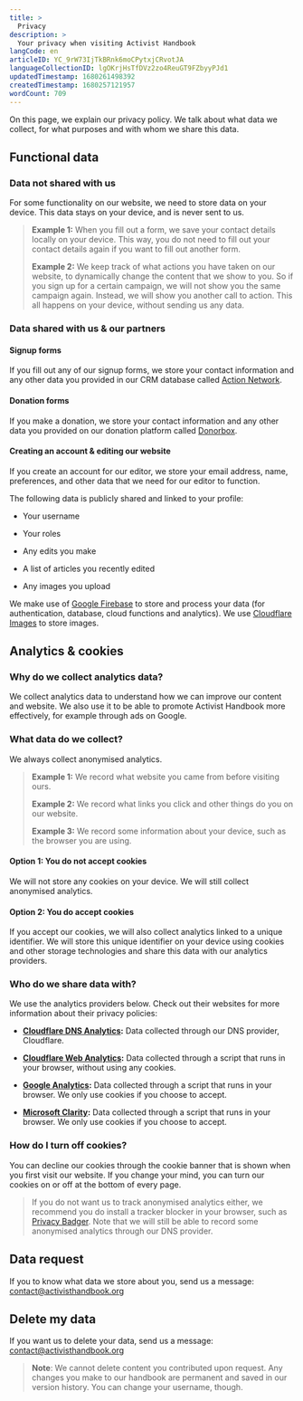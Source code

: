 ```yaml
---
title: >
  Privacy
description: >
  Your privacy when visiting Activist Handbook
langCode: en
articleID: YC_9rW73IjTkBRnk6moCPytxjCRvotJA
languageCollectionID: lgOKrjHsTfDVz2zo4ReuGT9FZbyyPJd1
updatedTimestamp: 1680261498392
createdTimestamp: 1680257121957
wordCount: 709
---
```


On this page, we explain our privacy policy. We talk about what data we collect, for what purposes and with whom we share this data.

## Functional data

### Data not shared with us

For some functionality on our website, we need to store data on your device. This data stays on your device, and is never sent to us.

> **Example 1:** When you fill out a form, we save your contact details locally on your device. This way, you do not need to fill out your contact details again if you want to fill out another form.
> 
> **Example 2:** We keep track of what actions you have taken on our website, to dynamically change the content that we show to you. So if you sign up for a certain campaign, we will not show you the same campaign again. Instead, we will show you another call to action. This all happens on your device, without sending us any data.

### Data shared with us & our partners

#### **Signup forms**

If you fill out any of our signup forms, we store your contact information and any other data you provided in our CRM database called [Action Network](https://help.actionnetwork.org/hc/en-us/articles/360000565103-Action-Network-and-GDPR-CCPA-Compliance?utm_source=activisthandbook.org).

#### **Donation forms**

If you make a donation, we store your contact information and any other data you provided on our donation platform called [Donorbox](https://donorbox.org/privacy?utm_source=activisthandbook.org).

#### **Creating an account &** editing our website

If you create an account for our editor, we store your email address, name, preferences, and other data that we need for our editor to function.

The following data is publicly shared and linked to your profile:

-   Your username
    
-   Your roles
    
-   Any edits you make
    
-   A list of articles you recently edited
    
-   Any images you upload
    

We make use of [Google Firebase](https://firebase.google.com/support/privacy?utm_source=activisthandbook.org) to store and process your data (for authentication, database, cloud functions and analytics). We use [Cloudflare Images](https://www.cloudflare.com/en-gb/privacypolicy/?utm_source=activisthandbook.org) to store images.

## Analytics & cookies

### Why do we collect analytics data?

We collect analytics data to understand how we can improve our content and website. We also use it to be able to promote Activist Handbook more effectively, for example through ads on Google.

### What data do we collect?

We always collect anonymised analytics.

> **Example 1:** We record what website you came from before visiting ours.
> 
> **Example 2:** We record what links you click and other things do you on our website.
> 
> **Example 3:** We record some information about your device, such as the browser you are using.

#### **Option 1: You do not accept cookies**

We will not store any cookies on your device. We will still collect anonymised analytics.

#### **Option 2: You do accept cookies**

If you accept our cookies, we will also collect analytics linked to a unique identifier. We will store this unique identifier on your device using cookies and other storage technologies and share this data with our analytics providers.

### Who do we share data with?

We use the analytics providers below. Check out their websites for more information about their privacy policies:

-   [**Cloudflare DNS Analytics**](https://www.cloudflare.com/en-gb/privacypolicy/?utm_source=activisthandbook.org)**:** Data collected through our DNS provider, Cloudflare.
    
-   [**Cloudflare Web Analytics**](https://www.cloudflare.com/en-gb/privacypolicy/?utm_source=activisthandbook.org)**:** Data collected through a script that runs in your browser, without using any cookies.
    
-   [**Google Analytics**](https://policies.google.com/privacy?utm_source=activisthandbook.org)**:** Data collected through a script that runs in your browser. We only use cookies if you choose to accept.
    
-   [**Microsoft Clarity**](https://privacy.microsoft.com/privacystatement?utm_source=activisthandbook.org)**:** Data collected through a script that runs in your browser. We only use cookies if you choose to accept.
    

### How do I turn off cookies?

You can decline our cookies through the cookie banner that is shown when you first visit our website. If you change your mind, you can turn our cookies on or off at the bottom of every page.

> If you do not want us to track anonymised analytics either, we recommend you do install a tracker blocker in your browser, such as [Privacy Badger](https://privacybadger.org/?utm_source=activisthandbook.org). Note that we will still be able to record some anonymised analytics through our DNS provider.

## Data request

If you to know what data we store about you, send us a message: [contact@activisthandbook.org](mailto:contact@activisthandbook.org)

## Delete my data

If you want us to delete your data, send us a message: [contact@activisthandbook.org](mailto:contact@activisthandbook.org)

> **Note**: We cannot delete content you contributed upon request. Any changes you make to our handbook are permanent and saved in our version history. You can change your username, though.